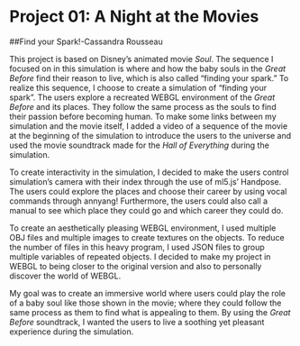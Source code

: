 # Project 01: A Night at the Movies

##Find your Spark!-Cassandra Rousseau

This project is based on Disney’s animated movie _Soul_. The sequence I focused on in this simulation is where and how the baby souls in the _Great Before_ find their reason to live, which is also called “finding your spark.” To realize this sequence, I choose to create a simulation of “finding your spark”. The users explore a recreated WEBGL environment of the _Great Before_ and its places. They follow the same process as the souls to find their passion before becoming human. To make some links between my simulation and the movie itself, I added a video of a sequence of the movie at the beginning of the simulation to introduce the users to the universe and used the movie soundtrack made for the _Hall of Everything_ during the simulation.

To create interactivity in the simulation, I decided to make the users control simulation’s camera with their index through the use of ml5.js’ Handpose. The users could explore the places and choose their career by using vocal commands through annyang! Furthermore, the users could also call a manual to see which place they could go and which career they could do.

To create an aesthetically pleasing WEBGL environment, I used multiple OBJ files and multiple images to create textures on the objects. To reduce the number of files in this heavy program, I used JSON files to group multiple variables of repeated objects.
I decided to make my project in WEBGL to being closer to the original version and also to personally discover the world of WEBGL.

My goal was to create an immersive world where users could play the role of a baby soul like those shown in the movie; where they could follow the same process as them to find what is appealing to them. By using the _Great Before_ soundtrack, I wanted the users to live a soothing yet pleasant experience during the simulation.
